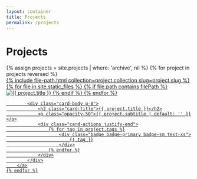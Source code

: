 ```yaml
---
layout: container
title: Projects
permalink: /projects
---
```


<h1 class="text-4xl font-extrabold">Projects</h1>

<div class="grid lg:grid-cols-2 gap-4 my-6">
    {% assign projects = site.projects | where: 'archive', nil %}
    {% for project in projects reversed %}
        <a class="card card-side bg-base-300 shadow-xl p-4" href="{{ project.url }}">
            <div class="flex items-center justify-center mr-4">
                {% include file-path.html collection=project.collection slug=project.slug %}
                {% for file in site.static_files %}
                    {% if file.path contains filePath %}
                        <img class="mask mask-squircle w-56 max-w-28" src="{{ file.path }}" alt="{{ project.title }}" />
                    {% endif %}
                {% endfor %}
            </div>

            <div class="card-body p-0">
                <h2 class="card-title">{{ project.title }}</h2>
                <p class="opacity-50">{{ project.subtitle | default: '' }}</p>
                <div class="card-actions justify-end">
                    {% for tag in project.tags %}
                        <div class="badge badge-primary badge-sm text-xs">
                            {{ tag }}
                        </div>
                    {% endfor %}
                </div>
            </div>
        </a>
    {% endfor %}
</div>